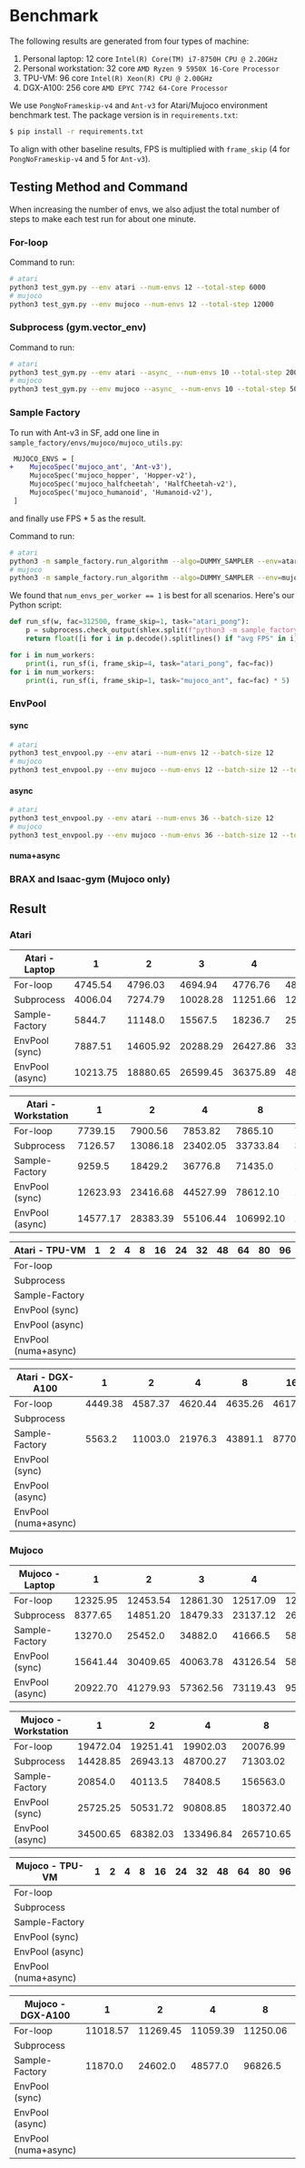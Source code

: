 # Benchmark

The following results are generated from four types of machine:

1. Personal laptop: 12 core ``Intel(R) Core(TM) i7-8750H CPU @ 2.20GHz``
2. Personal workstation: 32 core ``AMD Ryzen 9 5950X 16-Core Processor``
3. TPU-VM: 96 core ``Intel(R) Xeon(R) CPU @ 2.00GHz``
4. DGX-A100: 256 core ``AMD EPYC 7742 64-Core Processor``

We use `PongNoFrameskip-v4` and `Ant-v3` for Atari/Mujoco environment benchmark test. The package version is in `requirements.txt`:

```bash
$ pip install -r requirements.txt
```

To align with other baseline results, FPS is multiplied with `frame_skip` (4 for `PongNoFrameskip-v4` and 5 for `Ant-v3`).

## Testing Method and Command

When increasing the number of envs, we also adjust the total number of steps to make each test run for about one minute.

### For-loop

Command to run:

```bash
# atari
python3 test_gym.py --env atari --num-envs 12 --total-step 6000
# mujoco
python3 test_gym.py --env mujoco --num-envs 12 --total-step 12000
```

### Subprocess (gym.vector_env)

Command to run:

```bash
# atari
python3 test_gym.py --env atari --async_ --num-envs 10 --total-step 20000
# mujoco
python3 test_gym.py --env mujoco --async_ --num-envs 10 --total-step 50000
```

### Sample Factory

To run with Ant-v3 in SF, add one line in `sample_factory/envs/mujoco/mujoco_utils.py`:

```diff
 MUJOCO_ENVS = [ 
+    MujocoSpec('mujoco_ant', 'Ant-v3'),
     MujocoSpec('mujoco_hopper', 'Hopper-v2'),
     MujocoSpec('mujoco_halfcheetah', 'HalfCheetah-v2'),
     MujocoSpec('mujoco_humanoid', 'Humanoid-v2'),
 ]
```

and finally use FPS \* 5 as the result.

Command to run:

```bash
# atari
python3 -m sample_factory.run_algorithm --algo=DUMMY_SAMPLER --env=atari_pong --env_frameskip=4 --num_workers=12 --num_envs_per_worker=1 --sample_env_frames=1600000 --experiment=test
# mujoco
python3 -m sample_factory.run_algorithm --algo=DUMMY_SAMPLER --env=mujoco_ant --env_frameskip=1 --num_workers=12 --num_envs_per_worker=1 --sample_env_frames=1000000 --experiment=test
```

We found that `num_envs_per_worker == 1` is best for all scenarios. Here's our Python script:

```python
def run_sf(w, fac=312500, frame_skip=1, task="atari_pong"):
    p = subprocess.check_output(shlex.split(f"python3 -m sample_factory.run_algorithm --algo=DUMMY_SAMPLER --env={task} --env_frameskip={frame_skip} --num_workers={w} --num_envs_per_worker=1 --sample_env_frames={fac * w} --experiment=test"), stderr=subprocess.STDOUT)
    return float([i for i in p.decode().splitlines() if "avg FPS" in i][0].split("FPS: ")[-1].split("\x1b")[0])

for i in num_workers:
    print(i, run_sf(i, frame_skip=4, task="atari_pong", fac=fac))
for i in num_workers:
    print(i, run_sf(i, frame_skip=1, task="mujoco_ant", fac=fac) * 5)
```

### EnvPool

#### sync

```bash
# atari
python3 test_envpool.py --env atari --num-envs 12 --batch-size 12
# mujoco
python3 test_envpool.py --env mujoco --num-envs 12 --batch-size 12 --total-step 200000
```

#### async

```bash
# atari
python3 test_envpool.py --env atari --num-envs 36 --batch-size 12
# mujoco
python3 test_envpool.py --env mujoco --num-envs 36 --batch-size 12 --total-step 200000
```

#### numa+async



### BRAX and Isaac-gym (Mujoco only)





## Result

### Atari

<!-- Atari - Laptop -->

| Atari - Laptop  | 1        | 2        | 3        | 4        | 6        | 8        | 10       | 12       |
| --------------- | -------- | -------- | -------- | -------- | -------- | -------- | -------- | -------- |
| For-loop        | 4745.54  | 4796.03  | 4694.94  | 4776.76  | 4811.98  | 4892.70  | 4795.49  | 4830.31  |
| Subprocess      | 4006.04  | 7274.79  | 10028.28 | 11251.66 | 12235.83 | 13280.10 | 15863.42 | 15658.02 |
| Sample-Factory  | 5844.7   | 11148.0  | 15567.5  | 18236.7  | 25879.3  | 26695.2  | 28216.4  | 28034.7  |
| EnvPool (sync)  | 7887.51  | 14605.92 | 20288.29 | 26427.86 | 33587.28 | 28602.50 | 34311.75 | 37395.68 |
| EnvPool (async) | 10213.75 | 18880.65 | 26599.45 | 36375.89 | 48390.40 | 46921.23 | 47184.54 | 49438.56 |

<!-- Atari - Laptop -->

<!-- Atari - Workstation -->

| Atari - Workstation | 1        | 2        | 4        | 8         | 12        | 16        | 20        | 24        | 28        | 32        |
| ------------------- | -------- | -------- | -------- | --------- | --------- | --------- | --------- | --------- | --------- | --------- |
| For-loop            | 7739.15  | 7900.56  | 7853.82  | 7865.10   | 7914.04   | 7855.68   | 7587.67   | 7857.92   | 7635.10   | 7868.14   |
| Subprocess          | 7126.57  | 13086.18 | 23402.05 | 33733.84  | 39766.60  | 42567.05  | 30384.52  | 37224.14  | 46132.40  | 47699.40  |
| Sample-Factory      | 9259.5   | 18429.2  | 36776.8  | 71435.0   | 101555.5  | 106382.5  | 127522.5  | 131653.0  | 136605.7  | 138847.2  |
| EnvPool (sync)      | 12623.93 | 23416.68 | 44527.99 | 78612.10  | 105459.54 | 126382.48 | 106088.13 | 117524.07 | 127986.00 | 133824.37 |
| EnvPool (async)     | 14577.17 | 28383.39 | 55106.44 | 106992.10 | 153258.47 | 188554.16 | 192034.45 | 196540.73 | 200427.90 | 199684.50 |

<!-- Atari - Workstation -->

<!-- Atari - TPU-VM -->

| Atari - TPU-VM       | 1    | 2    | 4    | 8    | 16   | 24   | 32   | 48   | 64   | 80   | 96   |
| -------------------- | ---- | ---- | ---- | ---- | ---- | ---- | ---- | ---- | ---- | ---- | ---- |
| For-loop             |      |      |      |      |      |      |      |      |      |      |      |
| Subprocess           |      |      |      |      |      |      |      |      |      |      |      |
| Sample-Factory       |      |      |      |      |      |      |      |      |      |      |      |
| EnvPool (sync)       |      |      |      |      |      |      |      |      |      |      |      |
| EnvPool (async)      |      |      |      |      |      |      |      |      |      |      |      |
| EnvPool (numa+async) |      |      |      |      |      |      |      |      |      |      |      |

<!-- Atari - TPU-VM -->

<!-- Atari - DGX-A100 -->

| Atari - DGX-A100     | 1       | 2       | 4       | 8       | 16      | 32       | 64       | 96       | 128      | 160      | 192      | 224      | 256      |
| -------------------- | ------- | ------- | ------- | ------- | ------- | -------- | -------- | -------- | -------- | -------- | -------- | -------- | -------- |
| For-loop             | 4449.38 | 4587.37 | 4620.44 | 4635.26 | 4617.21 | 4639.16  | 4618.30  | 4594.96  | 4629.90  | 4616.15  | 4640.20  | 4596.57  | 4620.50  |
| Subprocess           |         |         |         |         |         |          |          |          |          |          |          |          |          |
| Sample-Factory       | 5563.2  | 11003.0 | 21976.3 | 43891.1 | 87702.0 | 175408.8 | 350855.5 | 476048.4 | 505494.8 | 616958.7 | 651428.8 | 679186.5 | 707494.3 |
| EnvPool (sync)       |         |         |         |         |         |          |          |          |          |          |          |          |          |
| EnvPool (async)      |         |         |         |         |         |          |          |          |          |          |          |          |          |
| EnvPool (numa+async) |         |         |         |         |         |          |          |          |          |          |          |          |          |

<!-- Atari - DGX-A100 -->

### Mujoco

<!-- Mujoco - Laptop -->

| Mujoco - Laptop | 1        | 2        | 3        | 4        | 6        | 8         | 10        | 12        |
| --------------- | -------- | -------- | -------- | -------- | -------- | --------- | --------- | --------- |
| For-loop        | 12325.95 | 12453.54 | 12861.30 | 12517.09 | 12467.92 | 12447.57  | 12631.33  | 12576.39  |
| Subprocess      | 8377.65  | 14851.20 | 18479.33 | 23137.12 | 26667.67 | 29260.77  | 36586.01  | 31952.74  |
| Sample-Factory  | 13270.0  | 25452.0  | 34882.0  | 41666.5  | 58892.0  | 60657.5   | 62509.5   | 60847.0   |
| EnvPool (sync)  | 15641.44 | 30409.65 | 40063.78 | 43126.54 | 58395.28 | 53269.71  | 63424.83  | 66622.24  |
| EnvPool (async) | 20922.70 | 41279.93 | 57362.56 | 73119.43 | 95542.45 | 105126.36 | 100771.24 | 101603.31 |

<!-- Mujoco - Laptop -->

<!-- Mujoco - Workstation -->

| Mujoco - Workstation | 1        | 2        | 4         | 8         | 12        | 16        | 20        | 24        | 28        | 32        |
| -------------------- | -------- | -------- | --------- | --------- | --------- | --------- | --------- | --------- | --------- | --------- |
| For-loop             | 19472.04 | 19251.41 | 19902.03  | 20076.99  | 19959.82  | 19513.40  | 19460.23  | 19724.42  | 20297.76  | 19797.03  |
| Subprocess           | 14428.85 | 26943.13 | 48700.27  | 71303.02  | 89901.77  | 102833.40 | 93676.48  | 97473.05  | 105432.15 | 102533.10 |
| Sample-Factory       | 20854.0  | 40113.5  | 78408.5   | 156563.0  | 225075.0  | 268005.5  | 284237.5  | 296082.5  | 305235.0  | 309264.5  |
| EnvPool (sync)       | 25725.25 | 50531.72 | 90808.85  | 180372.40 | 212389.98 | 309341.24 | 282954.27 | 326454.83 | 357376.48 | 380950.25 |
| EnvPool (async)      | 34500.65 | 68382.03 | 133496.84 | 265710.65 | 383015.28 | 478845.88 | 511142.63 | 538558.16 | 566014.54 | 582445.50 |

<!-- Mujoco - Workstation -->

<!-- Mujoco - TPU-VM -->

| Mujoco - TPU-VM      | 1    | 2    | 4    | 8    | 16   | 24   | 32   | 48   | 64   | 80   | 96   |
| -------------------- | ---- | ---- | ---- | ---- | ---- | ---- | ---- | ---- | ---- | ---- | ---- |
| For-loop             |      |      |      |      |      |      |      |      |      |      |      |
| Subprocess           |      |      |      |      |      |      |      |      |      |      |      |
| Sample-Factory       |      |      |      |      |      |      |      |      |      |      |      |
| EnvPool (sync)       |      |      |      |      |      |      |      |      |      |      |      |
| EnvPool (async)      |      |      |      |      |      |      |      |      |      |      |      |
| EnvPool (numa+async) |      |      |      |      |      |      |      |      |      |      |      |

<!-- Mujoco - TPU-VM -->

<!-- Mujoco - DGX-A100 -->

| Mujoco - DGX-A100    | 1        | 2        | 4        | 8        | 16       | 32       | 64       | 96       | 128       | 160       | 192       | 224       | 256        |
| -------------------- | -------- | -------- | -------- | -------- | -------- | -------- | -------- | -------- | --------- | --------- | --------- | --------- | ---------- |
| For-loop             | 11018.57 | 11269.45 | 11059.39 | 11250.06 | 11505.15 | 11328.79 | 11568.72 | 11485.74 | 11245.55  | 11478.49  | 11430.16  | 11151.71  | 11199.28   |
| Subprocess           |          |          |          |          |          |          |          |          |           |           |           |           |            |
| Sample-Factory       | 11870.0  | 24602.0  | 48577.0  | 96826.5  | 193800.5 | 381208.5 | 761752.0 | 985909.0 | 1249369.5 | 1332128.5 | 1397427.5 | 1318249.0 | 1573262.0  |
| EnvPool (sync)       |          |          |          |          |          |          |          |          |           |           |           |           |            |
| EnvPool (async)      |          |          |          |          |          |          |          |          |           |           |           |           | 2331272.82 |
| EnvPool (numa+async) |          |          |          |          |          |          |          |          |           |           |           |           |            |

<!-- Mujoco - DGX-A100 -->

